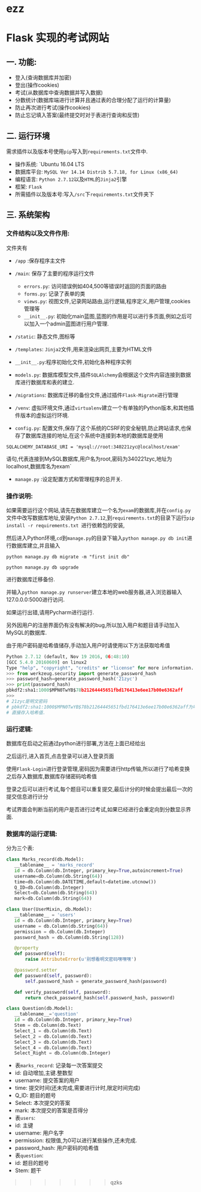 
# ezz
# Flask 实现的考试网站
## 一. 功能:

* 登入(查询数据库并加密)
* 登出(操作cookies)
* 考试(从数据库中查询数据并写入数据)
* 分数统计(数据库端进行计算并且通过表的合理分配了运行的计算量)
* 防止再次进行考试(操作cookies)
* 防止忘记填入答案(最终提交时对于表进行查询和反馈)

## 二. 运行环境

需求插件以及版本号使用`pip`写入到`requirements.txt`文件中.

* 操作系统: `Ubuntu 16.04 LTS
* 数据库平台: `MySQL Ver 14.14 Distrib 5.7.18, for Linux (x86_64) `
* 编程语言: `Python 2.7.12`以及`HTML`的`Jinja2`引擎
* 框架: `Flask`
* 所需插件以及版本号:写入`/src`下`requirements.txt`文件夹下

## 三. 系统架构

### 文件结构以及文件作用:

文件夹有

* `/app` :保存程序主文件

 * `/main`: 保存了主要的程序运行文件
   * `errors.py`: 访问错误例如404,500等错误时返回的页面的路由
   * `forms.py`: 记录了表单的类
   * `views.py`: 视图文件,记录网站路由,运行逻辑,程序定义,用户管理,cookies管理等
   * `__init__.py`: 初始化main蓝图,蓝图的作用是可以进行多页面,例如之后可以加入一个admin蓝图进行用户管理.
 * `/static`: 静态文件,图标等
 * `/templates`: `Jinja2`文件,用来渲染出网页,主要为HTML文件
 * `__init__.py`:程序初始化文件,初始化各种程序实例
 * `models.py`: 数据库模型文件,插件`SQLAlchemy`会根据这个文件内容连接到数据库进行数据库和表的建立.

* `/migrations`: 数据库迁移的备份文件,通过插件`Flask-Migrate`进行管理

* `/venv`: 虚拟环境文件,通过`virtualenv`建立一个有单独的Python版本,和其他插件版本的虚拟运行环境.

* `config.py`: 配置文件,保存了这个系统的CSRF的安全秘钥,防止跨站请求,也保存了数据库连接的地址,在这个系统中连接到本地的数据库是使用

 `SQLALCHEMY_DATABASE_URI = 'mysql://root:340221zyc@localhost/exam'`

 语句,代表连接到MySQL数据库,用户名为root,密码为340221zyc,地址为localhost,数据库名为exam`

* `manage.py` :设定配置方式和管理程序的总开关.

### 操作说明:

如果需要运行这个网站,请先在数据库建立一个名为`exam`的数据库,并在`config.py`文件中改写数据库地址,安装`Python 2.7.12`,到`requirements.txt`的目录下运行`pip install -r requirements.txt `进行依赖包的安装,

然后进入Python环境,`cd`到`manage.py`的目录下输入`python manage.py db init`进行数据库建立,并且输入

`python manage.py db migrate -m "first init db"`

`python manage.py db upgrade`

进行数据库迁移备份.

并输入`python manage.py runserver`建立本地的web服务器,进入浏览器输入127.0.0.0:5000进行访问.

如果运行出错,请用Pycharm进行运行.

另外因用户的注册界面仍有没有解决的bug,所以加入用户和题目请手动加入MySQL的数据库.

由于用户密码是哈希值储存,手动加入用户时请使用以下方法获取哈希值

```python
Python 2.7.12 (default, Nov 19 2016, 06:48:10)
[GCC 5.4.0 20160609] on linux2
Type "help", "copyright", "credits" or "license" for more information.
>>> from werkzeug.security import generate_password_hash
>>> password_hash=generate_password_hash('21zyc')
>>> print(password_hash)
pbkdf2:sha1:1000$MPN0TwYB$78b21264445651fbd176413e6ee17b00e6362aff
>>>
# 21zyc是明文密码
# pbkdf2:sha1:1000$MPN0TwYB$78b21264445651fbd176413e6ee17b00e6362aff为哈希值
# 直接存入哈希值.
```



### 运行逻辑:

数据库在启动之前通过python进行部署,方法在上面已经给出

之后运行,进入首页,点击登录可以进入登录页面

使用`Flask-Login`进行登录管理,密码因为需要进行http传输,所以进行了哈希变换之后存入数据库,数据库存储密码哈希值

登录之后可以进行考试,每个题目可以重复提交,最后计分的时候会提出最后一次的提交信息进行计分

考试界面会判断当前的用户是否进行过考试,如果已经进行会重定向到分数显示界面.

### 数据库的运行逻辑:

分为三个表:

```python
class Marks_record(db.Model):
   __tablename__ = 'marks_record'
   id = db.Column(db.Integer, primary_key=True,autoincrement=True)
   username=db.Column(db.String(64))
   time=db.Column(db.DATETIME,default=datetime.utcnow())
   Q_ID=db.Column(db.Integer)
   Select=db.Column(db.String(64))
   mark=db.Column(db.String(64))

class User(UserMixin, db.Model):
   __tablename__ = 'users'
   id = db.Column(db.Integer, primary_key=True)
   username = db.Column(db.String(64))
   permission = db.Column(db.Integer)
   password_hash = db.Column(db.String(128))

   @property
   def password(self):
       raise AttributeError(u'别想看明文密码嘿嘿嘿')

   @password.setter
   def password(self, password):
       self.password_hash = generate_password_hash(password)

   def verify_password(self, password):
       return check_password_hash(self.password_hash, password)

class Question(db.Model):
   __tablename__='question'
   id = db.Column(db.Integer, primary_key=True)
   Stem = db.Column(db.Text)
   Select_1 = db.Column(db.Text)
   Select_2 = db.Column(db.Text)
   Select_3 = db.Column(db.Text)
   Select_4 = db.Column(db.Text)
   Select_Right = db.Column(db.Integer)
```

* 表`marks_record`: 记录每一次答案提交
 * id: 自动增加,主键.整数型
 * username: 提交答案的用户
 * time: 提交时间(还未完成,需要进行计时,限定时间完成)
 * Q_ID: 题目的题号
 * Select: 本次提交的答案
 * mark: 本次提交的答案是否得分
* 表`users`:
 * id: 主键
 * username: 用户名字
 * permission: 权限值,为0可以进行某些操作,还未完成.
 * password_hash: 用户密码的哈希值
* 表`question`:
 * id: 题目的题号
 * Stem: 题干
>>>>>>> qzks
